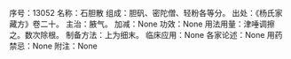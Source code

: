 序号：13052
名称：石胆散
组成：胆矾、密陀僧、轻粉各等分。
出处：《杨氏家藏方》卷二十。
主治：腋气。
加减：None
功效：None
用法用量：津唾调擦之。数次除根。
制备方法：上为细末。
临床应用：None
各家论述：None
用药禁忌：None
附注：None
